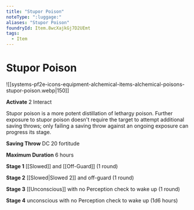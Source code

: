 ```yaml
---
title: "Stupor Poison"
noteType: ":luggage:"
aliases: "Stupor Poison"
foundryId: Item.8wcXajkGj7D2UEmt
tags:
  - Item
---
```


# Stupor Poison
![[systems-pf2e-icons-equipment-alchemical-items-alchemical-poisons-stupor-poison.webp|150]]

**Activate** 2 Interact

Stupor poison is a more potent distillation of lethargy poison. Further exposure to stupor poison doesn't require the target to attempt additional saving throws; only failing a saving throw against an ongoing exposure can progress its stage.

**Saving Throw** DC 20 fortitude

**Maximum Duration** 6 hours

**Stage 1** [[Slowed]] and [[Off-Guard]] (1 round)

**Stage 2** [[Slowed|Slowed 2]] and off-guard (1 round)

**Stage 3** [[Unconscious]] with no Perception check to wake up (1 round)

**Stage 4** unconscious with no Perception check to wake up (1d6 hours)
